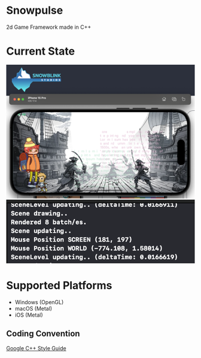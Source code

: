 # Snowpulse
2d Game Framework made in C++

# Current State
![iPhoneSimulator](./docs/images/sample001.png "Running on iOS using Metal API")
![iPhoneSimulator](./docs/images/sample002.png "Running on iOS using Metal API")

# Supported Platforms
- Windows (OpenGL)
- macOS (Metal)
- iOS (Metal)

## Coding Convention
[Google C++ Style Guide](https://google.github.io/styleguide/cppguide.html)